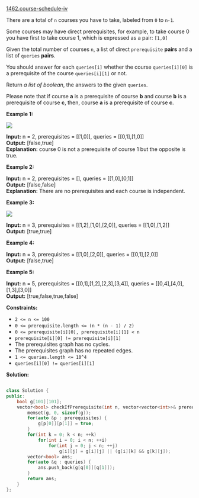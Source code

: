[1462.course-schedule-iv](https://leetcode.com/problems/course-schedule-iv/)  

There are a total of `n` courses you have to take, labeled from `0` to `n-1`.

Some courses may have direct prerequisites, for example, to take course 0 you have first to take course 1, which is expressed as a pair: `[1,0]`

Given the total number of courses `n`, a list of direct `prerequisite` **pairs** and a list of `queries` **pairs**.

You should answer for each `queries[i]` whether the course `queries[i][0]` is a prerequisite of the course `queries[i][1]` or not.

Return _a list of boolean_, the answers to the given `queries`.

Please note that if course **a** is a prerequisite of course **b** and course **b** is a prerequisite of course **c**, then, course **a** is a prerequisite of course **c**.

**Example 1:**

![](https://assets.leetcode.com/uploads/2020/04/17/graph.png)

  
**Input:** n = 2, prerequisites = \[\[1,0\]\], queries = \[\[0,1\],\[1,0\]\]  
**Output:** \[false,true\]  
**Explanation:** course 0 is not a prerequisite of course 1 but the opposite is true.  

**Example 2:**

  
**Input:** n = 2, prerequisites = \[\], queries = \[\[1,0\],\[0,1\]\]  
**Output:** \[false,false\]  
**Explanation:** There are no prerequisites and each course is independent.  

**Example 3:**

![](https://assets.leetcode.com/uploads/2020/04/17/graph-1.png)

  
**Input:** n = 3, prerequisites = \[\[1,2\],\[1,0\],\[2,0\]\], queries = \[\[1,0\],\[1,2\]\]  
**Output:** \[true,true\]  

**Example 4:**

  
**Input:** n = 3, prerequisites = \[\[1,0\],\[2,0\]\], queries = \[\[0,1\],\[2,0\]\]  
**Output:** \[false,true\]  

**Example 5:**

  
**Input:** n = 5, prerequisites = \[\[0,1\],\[1,2\],\[2,3\],\[3,4\]\], queries = \[\[0,4\],\[4,0\],\[1,3\],\[3,0\]\]  
**Output:** \[true,false,true,false\]  

**Constraints:**

*   `2 <= n <= 100`
*   `0 <= prerequisite.length <= (n * (n - 1) / 2)`
*   `0 <= prerequisite[i][0], prerequisite[i][1] < n`
*   `prerequisite[i][0] != prerequisite[i][1]`
*   The prerequisites graph has no cycles.
*   The prerequisites graph has no repeated edges.
*   `1 <= queries.length <= 10^4`
*   `queries[i][0] != queries[i][1]`  



**Solution:**  

```cpp

class Solution {
public:
    bool g[101][101];
    vector<bool> checkIfPrerequisite(int n, vector<vector<int>>& prerequisites, vector<vector<int>>& queries) {
        memset(g, 0, sizeof(g));
        for(auto &p : prerequisites) {
            g[p[0]][p[1]] = true;
        }
        for(int k = 0; k < n; ++k)
            for(int i = 0; i < n; ++i)
                for(int j = 0; j < n; ++j)
                    g[i][j] = g[i][j] || (g[i][k] && g[k][j]);
        vector<bool> ans;
        for(auto &q : queries) {
            ans.push_back(g[q[0]][q[1]]);
        }
        return ans;
    }
};
```
      